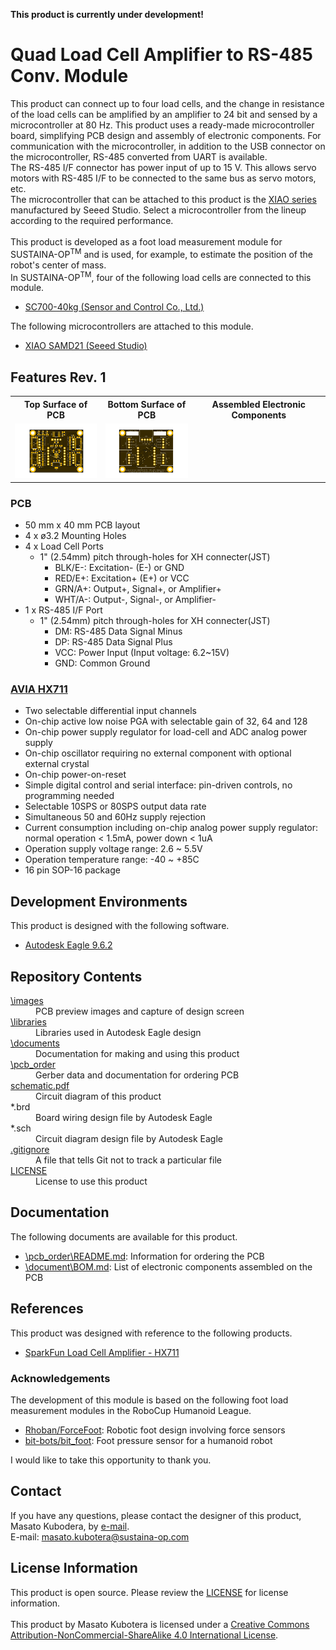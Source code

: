 <html lang="en">

<head>
	<meta charset="uft-8">
	<meta name="author" content="Masato Kubotera">
    <meta name="description" content="">
</head>

<body>
    <p><strong>This product is currently under development!</strong></p>
	<h1>Quad Load Cell Amplifier to RS-485 Conv. Module</h1>
        <p>
            This product can connect up to four load cells, and the change in resistance of the load cells can be amplified by an amplifier to 24 bit and sensed by a microcontroller at 80 Hz. This product uses a ready-made microcontroller board, simplifying PCB design and assembly of electronic components. For communication with the microcontroller, in addition to the USB connector on the microcontroller, RS-485 converted from UART  is available.<br>
            The RS-485 I/F connector has power input of up to 15 V. This allows servo motors with RS-485 I/F to be connected to the same bus as servo motors, etc.<br>
            The microcontroller that can be attached to this product is the <a href="https://www.seeedstudio.com/XIAO-c-1964.html?">XIAO series</a> manufactured by Seeed Studio. Select a microcontroller from the lineup according to the required performance.
            <br>
            <br>
            This product is developed as a foot load measurement module for SUSTAINA-OP<sup>TM</sup> and is used, for example, to estimate the position of the robot's center of mass.<br>
            In SUSTAINA-OP<sup>TM</sup>, four of the following load cells are connected to this module.
            <ul>
                <li><a href="https://www.alibaba.com/product-detail/SC700-Fishing-Scales-Small-Size-thin_60710601230.html">SC700-40kg (Sensor and Control Co., Ltd.)</a></li>
            </ul>
            The following microcontrollers are attached to this module.
            <ul>
                <li><a href="https://www.seeedstudio.com/Seeeduino-XIAO-Arduino-Microcontroller-SAMD21-Cortex-M0+-p-4426.html?">XIAO SAMD21 (Seeed Studio)</a></li>
            </ul>     
        </p>
	<h2>Features Rev. 1</h2>
        <p>
            <table>
                <tr>
                    <th>Top Surface of PCB</th>
                    <th>Bottom Surface of PCB</th>
                    <th>Assembled Electronic Components</th>
                </tr>
                <tr>
                    <td><img src="./images/brd_top.png" width="160px"></td>
                    <td><img src="./images/brd_bottom.png" width="160px"></td>
                    <td><img src="" width="160px"></td>
                </tr>
            </table>
        </p>
    <h3>PCB</h3>
        <p>
            <ul>
                <li>50 mm x 40 mm PCB layout</li>
                <li>4 x ø3.2 Mounting Holes</li>
                <li>
                    4 x Load Cell Ports
                    <ul>
                        <li>1" (2.54mm) pitch through-holes for XH connecter(JST)
                            <ul>
                                <li>BLK/E-: Excitation- (E-) or GND</li>
                                <li>RED/E+: Excitation+ (E+) or VCC</li>
                                <li>GRN/A+: Output+, Signal+, or Amplifier+</li>
                                <li>WHT/A-: Output-, Signal-, or Amplifier-</li>
                            </ul>
                        </li>
                    </ul>
                </li>
                <li>
                    1 x RS-485 I/F Port
                    <ul>
                        <li>1" (2.54mm) pitch through-holes for XH connecter(JST)
                            <ul>
                                <li>DM: RS-485 Data Signal Minus</li>
                                <li>DP: RS-485 Data Signal Plus</li>
                                <li>VCC: Power Input (Input voltage: 6.2~15V)</li>
                                <li>GND: Common Ground</li>
                            </ul>
                        </li>
                    </ul>
                </li>
            </ul>
        </p>
    <h3><a href="http://en.aviaic.com/detail/730856.html">AVIA HX711</a></h3>
        <p>
            <ul>
                <li>Two selectable differential input channels</li>
                <li>On-chip active low noise PGA with selectable gain of 32, 64 and 128</li>
                <li>On-chip power supply regulator for load-cell and ADC analog power supply</li>
                <li>On-chip oscillator requiring no external component with optional external crystal</li>
                <li>On-chip power-on-reset</li>
                <li>Simple digital control and serial interface: pin-driven controls, no programming needed</li>
                <li>Selectable 10SPS or 80SPS output data rate</li>
                <li>Simultaneous 50 and 60Hz supply rejection</li>
                <li>Current consumption including on-chip analog power supply regulator: normal operation < 1.5mA, power down < 1uA</li>
                <li>Operation supply voltage range: 2.6 ~ 5.5V</li>
                <li>Operation temperature range: -40 ~ +85C</li>
                <li>16 pin SOP-16 package</li>
            </ul>
        <p>
	<h2>Development Environments</h2>
    <p>
        This product is designed with the following software.
            <ul>
                <li><a href="https://www.autodesk.com/products/eagle/overview">Autodesk Eagle 9.6.2</a></li>
            </ul>
    </p>
    <h2>Repository Contents</h2>
        <p>
            <dl>
                <dt><a href="/images">\images</a></dt>
                <dd>PCB preview images and capture of design screen</dd>
                <dt><a href="/libraries">\libraries</a></dt>
                <dd>Libraries used in Autodesk Eagle design</dd>
                <dt><a href="/documents">\documents</a> </dt>
                <dd>Documentation for making and using this product</dd>
                <dt><a href="/pcb_order">\pcb_order</a> </dt>
                <dd>Gerber data and documentation for ordering PCB</dd>
                <dt><a href="/schematic.pdf">schematic.pdf</a></dt>
                <dd>Circuit diagram of this product</dd>
                <dt>*.brd</dt>
                <dd>Board wiring design file by Autodesk Eagle</dd>
                <dt>*.sch</dt>
                <dd>Circuit diagram design file by Autodesk Eagle</dd>
                <dt><a href="/.gitignore">.gitignore</a></dt>
                <dd>A file that tells Git not to track a particular file</dd>            <dt><a href="/LICENSE">LICENSE</a></dt>
                <dd>License to use this product</dd>
            </dl>
        </p>
    <h2>Documentation</h2>
        <p>
            The following documents are available for this product.
            <ul>
                <li><a href="/pcb_order/README.md">\pcb_order\README.md</a>: Information for ordering the PCB</li>
                <li><a href="/documents/BOM.md">\document\BOM.md</a>: List of electronic components assembled on the PCB</li>
            </ul>
        </p>
    <h2>References</h2>
        <p>
            This product was designed with reference to the following products.
            <ul>
                <li><a href="https://www.sparkfun.com/products/13879">SparkFun Load Cell Amplifier - HX711</a></li>
            </ul>
        </p>
    <h3>Acknowledgements</h3>
        <p>
            The development of this module is based on the following foot load measurement modules in the RoboCup Humanoid League.
            <ul>
                <li><a href="https://github.com/Rhoban/ForceFoot">Rhoban/ForceFoot</a>: Robotic foot design involving force sensors</li>
                <li><a href="https://github.com/bit-bots/bit_foot">bit-bots/bit_foot</a>: Foot pressure sensor for a humanoid robot</li>
            </ul>
            I would like to take this opportunity to thank you.
        </p>
    <h2>Contact</h2>
        <p>
            If you have any questions, please contact the designer of this product, Masato Kubodera, by <a href="mailto:masato.kubotera@sustaina-op.com">e-mail</a>.<br>
            E-mail: <a href="mailto:masato.kubotera@sustaina-op.com">masato.kubotera@sustaina-op.com</a>
        </p>
    <h2>License Information</h2>
        <p>
            This product is open source. Please review the <a href="/LICENSE">LICENSE</a> for license information.<br>
            <br>
            This product by Masato Kubotera is licensed under a <a href="http://creativecommons.org/licenses/by-nc-sa/4.0/">Creative Commons Attribution-NonCommercial-ShareAlike 4.0 International License</a>.
        </p>    
</body>
</html>
